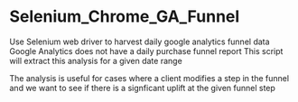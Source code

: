 # Selenium_Chrome_GA_Funnel
Use Selenium web driver to harvest daily google analytics funnel data
Google Analytics does not have a daily purchase funnel report
This script will extract this analysis for a given date range

The analysis is useful for cases where a client modifies a step in the funnel and we want to see if there is a signficant uplift at the given funnel step
